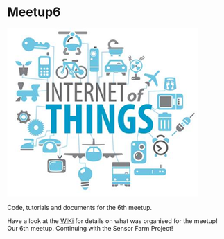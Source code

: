 # Meetup6
![IoT Main Image](https://github.com/SRUK-IoT-Meetup/assets/blob/master/images/iot-main.png)

Code, tutorials and documents for the 6th meetup.

Have a look at the [WiKi](https://github.com/SamsungResearchUK-IoT-Meetup/Meetup6/wiki) for details on what was organised for the meetup!
Our 6th meetup. Continuing with the Sensor Farm Project! 
